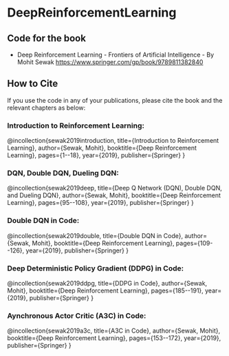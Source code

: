 # DeepReinforcementLearning

## Code for the book 
 - Deep Reinforcement Learning - Frontiers of Artificial Intelligence
                                                        - By Mohit Sewak
https://www.springer.com/gp/book/9789811382840


## How to Cite
If you use the code in any of your publications, please cite the book and the relevant chapters as below:


### Introduction to Reinforcement Learning:

@incollection{sewak2019introduction,
  title={Introduction to Reinforcement Learning},
  author={Sewak, Mohit},
  booktitle={Deep Reinforcement Learning},
  pages={1--18},
  year={2019},
  publisher={Springer}
}

### DQN, Double DQN, Dueling DQN:

@incollection{sewak2019deep,
  title={Deep Q Network (DQN), Double DQN, and Dueling DQN},
  author={Sewak, Mohit},
  booktitle={Deep Reinforcement Learning},
  pages={95--108},
  year={2019},
  publisher={Springer}
}


### Double DQN in Code:

@incollection{sewak2019double,
  title={Double DQN in Code},
  author={Sewak, Mohit},
  booktitle={Deep Reinforcement Learning},
  pages={109--126},
  year={2019},
  publisher={Springer}
}

### Deep Deterministic Policy Gradient (DDPG) in Code:

@incollection{sewak2019ddpg,
  title={DDPG in Code},
  author={Sewak, Mohit},
  booktitle={Deep Reinforcement Learning},
  pages={185--191},
  year={2019},
  publisher={Springer}
}


### Aynchronous Actor Critic (A3C) in Code:

@incollection{sewak2019a3c,
  title={A3C in Code},
  author={Sewak, Mohit},
  booktitle={Deep Reinforcement Learning},
  pages={153--172},
  year={2019},
  publisher={Springer}
}


